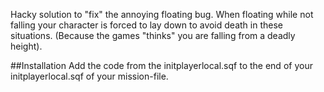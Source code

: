 


Hacky solution to "fix" the annoying floating bug. 
When floating while not falling your character is forced to lay down to avoid death in these situations. 
(Because the games "thinks" you are falling from a deadly height). 

##Installation
Add the code from the initplayerlocal.sqf to the end of your initplayerlocal.sqf of your mission-file.
